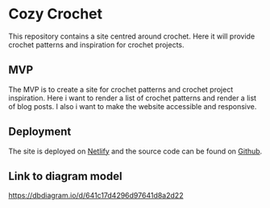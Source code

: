 # Cozy Crochet
This repository contains a site centred around crochet. Here it will provide crochet patterns and inspiration for crochet projects. 

## MVP
The MVP is to create a site for crochet patterns and crochet project inspiration.
Here i want to render a list of crochet patterns and render a list of blog posts. I also i want to make the website accessible and responsive.

## Deployment 
The site is deployed on [Netlify](https://cozy-crochet.netlify.app/) and the source code can be found on [Github](https://github.com/3ffie/cozy-crochet-site).

## Link to diagram model
https://dbdiagram.io/d/641c17d4296d97641d8a2d22 
